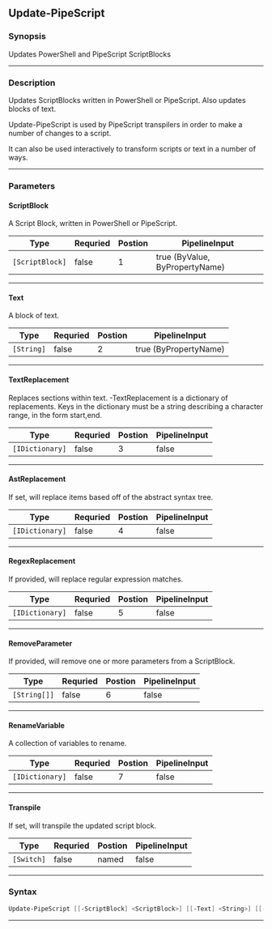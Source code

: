 
Update-PipeScript
-----------------
### Synopsis
Updates PowerShell and PipeScript ScriptBlocks

---
### Description

Updates ScriptBlocks written in PowerShell or PipeScript.  Also updates blocks of text.

Update-PipeScript is used by PipeScript transpilers in order to make a number of changes to a script.

It can also be used interactively to transform scripts or text in a number of ways.

---
### Parameters
#### **ScriptBlock**

A Script Block, written in PowerShell or PipeScript.



|Type               |Requried|Postion|PipelineInput                 |
|-------------------|--------|-------|------------------------------|
|```[ScriptBlock]```|false   |1      |true (ByValue, ByPropertyName)|
---
#### **Text**

A block of text.



|Type          |Requried|Postion|PipelineInput        |
|--------------|--------|-------|---------------------|
|```[String]```|false   |2      |true (ByPropertyName)|
---
#### **TextReplacement**

Replaces sections within text.  -TextReplacement is a dictionary of replacements.
Keys in the dictionary must be a string describing a character range, in the form start,end.



|Type               |Requried|Postion|PipelineInput|
|-------------------|--------|-------|-------------|
|```[IDictionary]```|false   |3      |false        |
---
#### **AstReplacement**

If set, will replace items based off of the abstract syntax tree.



|Type               |Requried|Postion|PipelineInput|
|-------------------|--------|-------|-------------|
|```[IDictionary]```|false   |4      |false        |
---
#### **RegexReplacement**

If provided, will replace regular expression matches.



|Type               |Requried|Postion|PipelineInput|
|-------------------|--------|-------|-------------|
|```[IDictionary]```|false   |5      |false        |
---
#### **RemoveParameter**

If provided, will remove one or more parameters from a ScriptBlock.



|Type            |Requried|Postion|PipelineInput|
|----------------|--------|-------|-------------|
|```[String[]]```|false   |6      |false        |
---
#### **RenameVariable**

A collection of variables to rename.



|Type               |Requried|Postion|PipelineInput|
|-------------------|--------|-------|-------------|
|```[IDictionary]```|false   |7      |false        |
---
#### **Transpile**

If set, will transpile the updated script block.



|Type          |Requried|Postion|PipelineInput|
|--------------|--------|-------|-------------|
|```[Switch]```|false   |named  |false        |
---
### Syntax
```PowerShell
Update-PipeScript [[-ScriptBlock] <ScriptBlock>] [[-Text] <String>] [[-TextReplacement] <IDictionary>] [[-AstReplacement] <IDictionary>] [[-RegexReplacement] <IDictionary>] [[-RemoveParameter] <String[]>] [[-RenameVariable] <IDictionary>] [-Transpile] [<CommonParameters>]
```
---


